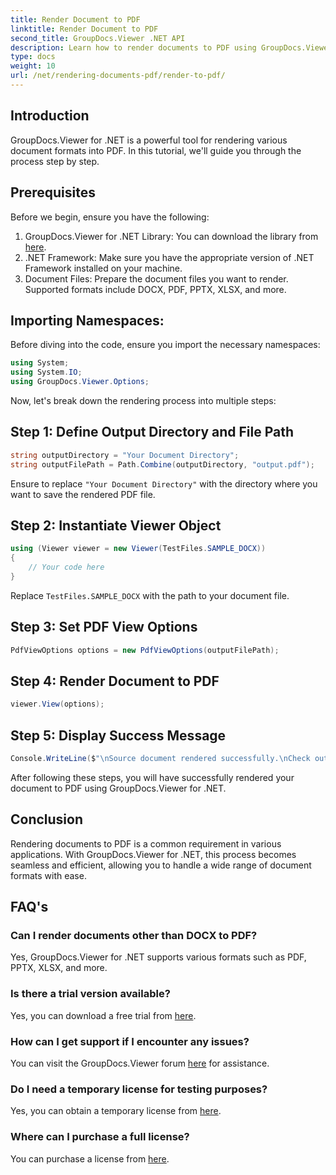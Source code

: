 ```yaml
---
title: Render Document to PDF
linktitle: Render Document to PDF
second_title: GroupDocs.Viewer .NET API
description: Learn how to render documents to PDF using GroupDocs.Viewer for .NET. Step-by-step guide with prerequisites and FAQs included.
type: docs
weight: 10
url: /net/rendering-documents-pdf/render-to-pdf/
---
```

## Introduction
GroupDocs.Viewer for .NET is a powerful tool for rendering various document formats into PDF. In this tutorial, we'll guide you through the process step by step.
## Prerequisites

Before we begin, ensure you have the following:
1. GroupDocs.Viewer for .NET Library: You can download the library from [here](https://releases.groupdocs.com/viewer/net/).
2. .NET Framework: Make sure you have the appropriate version of .NET Framework installed on your machine.
3. Document Files: Prepare the document files you want to render. Supported formats include DOCX, PDF, PPTX, XLSX, and more.

## Importing Namespaces:
Before diving into the code, ensure you import the necessary namespaces:
```csharp
using System;
using System.IO;
using GroupDocs.Viewer.Options;
```

Now, let's break down the rendering process into multiple steps:
## Step 1: Define Output Directory and File Path
```csharp
string outputDirectory = "Your Document Directory";
string outputFilePath = Path.Combine(outputDirectory, "output.pdf");
```
Ensure to replace `"Your Document Directory"` with the directory where you want to save the rendered PDF file.
## Step 2: Instantiate Viewer Object
```csharp
using (Viewer viewer = new Viewer(TestFiles.SAMPLE_DOCX))
{
    // Your code here
}
```
Replace `TestFiles.SAMPLE_DOCX` with the path to your document file.
## Step 3: Set PDF View Options
```csharp
PdfViewOptions options = new PdfViewOptions(outputFilePath);
```
## Step 4: Render Document to PDF
```csharp
viewer.View(options);
```
## Step 5: Display Success Message
```csharp
Console.WriteLine($"\nSource document rendered successfully.\nCheck output in {outputDirectory}.");
```
After following these steps, you will have successfully rendered your document to PDF using GroupDocs.Viewer for .NET.

## Conclusion
Rendering documents to PDF is a common requirement in various applications. With GroupDocs.Viewer for .NET, this process becomes seamless and efficient, allowing you to handle a wide range of document formats with ease.
## FAQ's
### Can I render documents other than DOCX to PDF?
Yes, GroupDocs.Viewer for .NET supports various formats such as PDF, PPTX, XLSX, and more.
### Is there a trial version available?
Yes, you can download a free trial from [here](https://releases.groupdocs.com/).
### How can I get support if I encounter any issues?
You can visit the GroupDocs.Viewer forum [here](https://forum.groupdocs.com/c/viewer/9) for assistance.
### Do I need a temporary license for testing purposes?
Yes, you can obtain a temporary license from [here](https://purchase.groupdocs.com/temporary-license/).
### Where can I purchase a full license?
You can purchase a license from [here](https://purchase.groupdocs.com/buy).
